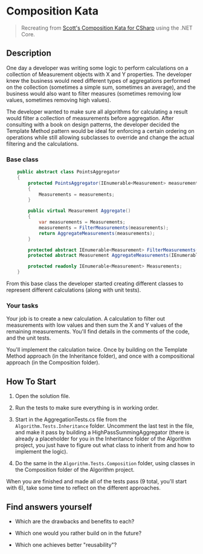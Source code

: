 # Composition Kata

> Recreating from [Scott's Composition Kata for CSharp](https://github.com/OdeToCode/Katas/tree/master/Composition/CS/Composition) using the .NET Core.

## Description

One day a developer was writing some logic to perform calculations on
a collection of Measurement objects with X and Y properties. The developer knew
the business would need different types of aggregations performed on the collection
(sometimes a simple sum, sometimes an average), and the business would also want
to filter measures (sometimes removing low values, sometimes removing high values).

The developer wanted to make sure all algorithms for calculating a result
would filter a collection of measurements before aggregation. After consulting
with a book on design patterns, the developer decided the Template Method pattern would be
ideal for enforcing a certain ordering on operations while still allowing subclasses to override
and change the actual filtering and the calculations.

### Base class

```csharp
    public abstract class PointsAggregator
    {
    	protected PointsAggregator(IEnumerable<Measurement> measurements)
    	{
    		Measurements = measurements;
    	}

    	public virtual Measurement Aggregate()
    	{
    		var measurements = Measurements;
    		measurements = FilterMeasurements(measurements);
    		return AggregateMeasurements(measurements);
    	}

    	protected abstract IEnumerable<Measurement> FilterMeasurements(IEnumerable<Measurement> measurements);
    	protected abstract Measurement AggregateMeasurements(IEnumerable<Measurement> measurements);

    	protected readonly IEnumerable<Measurement> Measurements;
    }
```

From this base class the developer started creating different classes to represent
different calculations (along with unit tests).

### Your tasks

Your job is to create a new calculation. A calculation to filter out measurements with low values
and then sum the X and Y values of the remaining measurements. You'll find details in the comments
of the code, and the unit tests.

You'll implement the calculation twice. Once by building on the
Template Method approach (in the Inheritance folder), and once with a compositional
approach (in the Composition folder).

## How To Start

1. Open the solution file.

2. Run the tests to make sure everything is in working order.

3. Start in the AggregationTests.cs file from the `Algorithm.Tests.Inheritance` folder.
   Uncomment the last test in the file, and make it pass by building a
   HighPassSummingAggregator (there is already a placeholder for you in the Inheritance
   folder of the Algorithm project, you just
   have to figure out what class to inherit from and how to implement the logic).

4. Do the same in the `Algorithm.Tests.Composition` folder, using classes in
   the Composition folder of the Algorithm project.

When you are finished and made all of the tests pass (9 total, you'll start with 6), take
some time to reflect on the different approaches.

## Find answers yourself

-   Which are the drawbacks and benefits to each?

-   Which one would you rather build on in the future?

-   Which one achieves better "reusability"?
